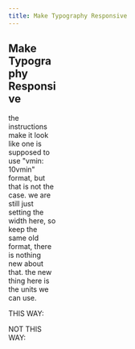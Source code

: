 ```yaml
---
title: Make Typography Responsive
---
```

## Make Typography Responsive

the instructions make it look like one is supposed to use "vmin: 10vmin" format, but that is not the case.
we are still just setting the width here, so keep the same old format, there is nothing new about that.
the new thing here is the units we can use.

THIS WAY:
<style>
  h2
  {
      width: 10vw;
  }

  p
  {
      width: 10vmin;
  }
</style>

NOT THIS WAY:
<style>
  h2
  {
      vw: 10vw;
  }

  p
  {
      vmin: 10vmin;
  }
</style>

<!-- The article goes here, in GitHub-flavored Markdown. Feel free to add YouTube videos, images, and CodePen/JSBin embeds  -->
